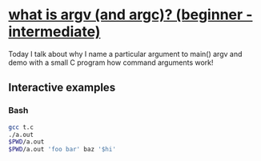 # [what is argv (and argc)? (beginner - intermediate)](https://youtu.be/guJj17ggtXU)

Today I talk about why I name a particular argument to main() argv and demo with a small C program how command arguments work!

## Interactive examples

### Bash

```bash
gcc t.c
./a.out
$PWD/a.out
$PWD/a.out 'foo bar' baz '$hi'
```
